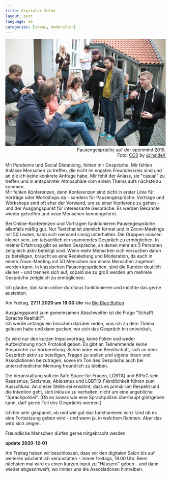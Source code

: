 ```yaml
---
title: Digitaler Salon
layout: post
language: de
categories: [ideas, moderation]
---
```


<div class="img_right">
	<img src="/images/posts/OM-Pause.jpeg"><br />
<div style="text-align: right">
	Pausengespräche auf der openmind 2015.<br />
	Foto: <a href="https://creativecommons.org/share-your-work/public-domain/cc0/">CC0</a> by <a href="https://twitter.com/insideX">@insideX</a>
</div>
</div>

Mit Pandemie und Social Distancing, fehlen mir Gespräche. Mir fehlen Anlässe Menschen zu treffen, die nicht im engsten Freundeskreis sind und an die ich keine konkrete Anfrage habe. Mir fehlt der Anlass, sie "casual" zu treffen und in entspannter Atmosphäre vom einem Thema aufs nächste zu kommen.  
Mir fehlen Konferenzen, denn Konferenzen sind nicht in erster Linie für Vorträge oder Workshops da - sondern für Pausengespräche. Vorträge und Workshops sind oft eher der Vorwand, um zu einer Konferenz zu gehen - und der Ausgangspunkt für interessante Gespräche. Es werden Bekannte wieder getroffen und neue Menschen kennengelernt.

Bei Online-Konferenzen und Vorträgen funktionieren Pausengespräche allenfalls mäßig gut. Nur Textchat ist ziemlich formal und in Zoom-Meetings mit 50 Leuten, kann sich niemand sinnig unterhalten. Die Gruppen müssen kleiner sein, um tatsächlich ein spannendes Gespräch zu ermöglichen. In meiner Erfahrung gibt es selten Gespräche, an denen mehr als 5 Personen zeitgleich aktiv beteiligt sind. Wenn mehr Menschen sich versuchen daran zu beteiligen, braucht es eine Redeleitung und Moderation, da auch in einem Zoom-Meeting mit 50 Menschen nur einem Menschen zugehört werden kann. In klassischen Pausengesprächen, sind die Runden deutlich kleiner - und trennen sich auf, sobald sie zu groß werden um mehrere Gespräche zeitgleich zu ermöglichen.

Ich glaube, das kann online durchaus funktionieren und möchte das gerne austesten.

Am Freitag, **27.11.2020 um 19.00 Uhr** via [Big Blue Button](https://bbb.linxx.net/b/zwe-poe-wnt-syi)

Ausgangspunkt zum gemeinsamen Abschweifen ist die Frage "Schafft Sprache Realität?".  
Ich werde anfangs ein bisschen darüber reden, was ich zu dem Thema gelesen habe und dann gucken, wo sich das Gespräch hin entwickelt.

Es wird nur den kurzen Impulsvortrag, keine Folien und weder Aufzeichnung noch Protokoll geben. Es gibt an Teilnehmende keine Ansprüche zur Vorbereitung. Schön wäre eine Bereitschaft, sich an dem Gespräch aktiv zu beteiligen, Fragen zu stellen und eigene Ideen und Assoziationen beizutragen, sowie im Ton des Gesprächs auch bei unterschiedlicher Meinung freundlich zu bleiben.

Die Veranstaltung soll ein Safe Space für Frauen, LGBTIQ und BIPoC sein. Rassismus, Sexismus, Ableismus und LGBTIQ-Feindlichkeit führen zum Ausschluss. An dieser Stelle sei erwähnt, dass es primär um Respekt und die Intention geht, sich inklusiv zu verhalten, nicht um eine angebliche "Sprachpolizei". (Ob es sowas wie eine Sprachpolizei überhaupt gibt/geben kann, darf gerne Teil des Gesprächs werden.)

Ich bin sehr gespannt, ob und wie gut das funktionieren wird. Und ob es eine Fortsetzung geben wird - und wenn ja, in welchem Rahmen. Aber das wird sich zeigen.

Freundliche Menschen dürfen gerne mitgebracht werden.

**update 2020-12-01**

Am Freitag haben wir beschlossen, dass wir den digitalen Salon bis auf weiteres wöchentlich veranstalten - immer freitags, 19.00 Uhr. Beim nächsten mal wird es einen kurzen Input zu "Häusern" geben - und dann wieder abgeschweift, wo immer uns die Assoziationen hintreiben.